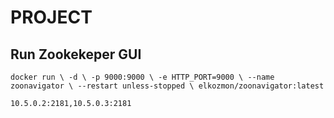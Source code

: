 # PROJECT

## Run Zookekeper GUI
`docker run \
-d \
-p 9000:9000 \
-e HTTP_PORT=9000 \
--name zoonavigator \
--restart unless-stopped \
elkozmon/zoonavigator:latest`

`10.5.0.2:2181,10.5.0.3:2181`